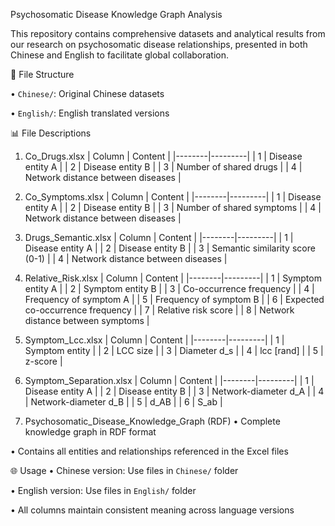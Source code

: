 Psychosomatic Disease Knowledge Graph Analysis

This repository contains comprehensive datasets and analytical results from our research on psychosomatic disease relationships, presented in both Chinese and English to facilitate global collaboration.

📁 File Structure

• `Chinese/`: Original Chinese datasets

• `English/`: English translated versions


📊 File Descriptions

1. Co_Drugs.xlsx
| Column | Content |
|--------|---------|
| 1 | Disease entity A |
| 2 | Disease entity B |
| 3 | Number of shared drugs |
| 4 | Network distance between diseases |

2. Co_Symptoms.xlsx
| Column | Content |
|--------|---------|
| 1 | Disease entity A |
| 2 | Disease entity B |
| 3 | Number of shared symptoms |
| 4 | Network distance between diseases |

3. Drugs_Semantic.xlsx
| Column | Content |
|--------|---------|
| 1 | Disease entity A |
| 2 | Disease entity B |
| 3 | Semantic similarity score (0-1) |
| 4 | Network distance between diseases |

4. Relative_Risk.xlsx
| Column | Content |
|--------|---------|
| 1 | Symptom entity A |
| 2 | Symptom entity B |
| 3 | Co-occurrence frequency |
| 4 | Frequency of symptom A |
| 5 | Frequency of symptom B |
| 6 | Expected co-occurrence frequency |
| 7 | Relative risk score |
| 8 | Network distance between symptoms |

5. Symptom_Lcc.xlsx
| Column | Content |
|--------|---------|
| 1 | Symptom entity |
| 2 | LCC size |
| 3 | Diameter d_s |
| 4 | lcc [rand] |
| 5 | z-score |

6. Symptom_Separation.xlsx
| Column | Content |
|--------|---------|
| 1 | Disease entity A |
| 2 | Disease entity B |
| 3 | Network-diameter d_A |
| 4 | Network-diameter d_B |
| 5 | d_AB |
| 6 | S_ab |

7. Psychosomatic_Disease_Knowledge_Graph (RDF)
• Complete knowledge graph in RDF format

• Contains all entities and relationships referenced in the Excel files


🌐 Usage
• Chinese version: Use files in `Chinese/` folder

• English version: Use files in `English/` folder

• All columns maintain consistent meaning across language versions
